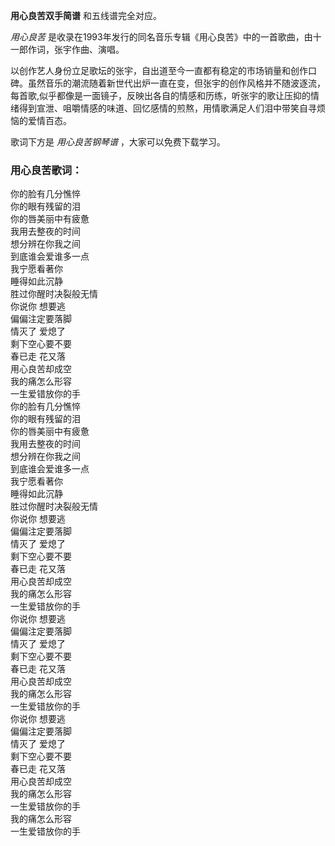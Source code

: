 

**用心良苦双手简谱** 和五线谱完全对应。

_用心良苦_ 是收录在1993年发行的同名音乐专辑《用心良苦》中的一首歌曲，由十一郎作词，张宇作曲、演唱。

以创作艺人身份立足歌坛的张宇，自出道至今一直都有稳定的市场销量和创作口碑。虽然音乐的潮流随着新世代出炉一直在变，但张宇的创作风格并不随波逐流，每首歌,似乎都像是一面镜子，反映出各自的情感和历练，听张宇的歌让压抑的情绪得到宣泄、咀嚼情感的味道、回忆感情的煎熬，用情歌满足人们泪中带笑自寻烦恼的爱情百态。

歌词下方是 _用心良苦钢琴谱_ ，大家可以免费下载学习。

### 用心良苦歌词：

你的脸有几分憔悴  
你的眼有残留的泪  
你的唇美丽中有疲惫  
我用去整夜的时间  
想分辨在你我之间  
到底谁会爱谁多一点  
我宁愿看著你  
睡得如此沉静  
胜过你醒时决裂般无情  
你说你 想要逃  
偏偏注定要落脚  
情灭了 爱熄了  
剩下空心要不要  
春已走 花又落  
用心良苦却成空  
我的痛怎么形容  
一生爱错放你的手  
你的脸有几分憔悴  
你的眼有残留的泪  
你的唇美丽中有疲惫  
我用去整夜的时间  
想分辨在你我之间  
到底谁会爱谁多一点  
我宁愿看著你  
睡得如此沉静  
胜过你醒时决裂般无情  
你说你 想要逃  
偏偏注定要落脚  
情灭了 爱熄了  
剩下空心要不要  
春已走 花又落  
用心良苦却成空  
我的痛怎么形容  
一生爱错放你的手  
你说你 想要逃  
偏偏注定要落脚  
情灭了 爱熄了  
剩下空心要不要  
春已走 花又落  
用心良苦却成空  
我的痛怎么形容  
一生爱错放你的手  
你说你 想要逃  
偏偏注定要落脚  
情灭了 爱熄了  
剩下空心要不要  
春已走 花又落  
用心良苦却成空  
我的痛怎么形容  
一生爱错放你的手  
我的痛怎么形容  
一生爱错放你的手

